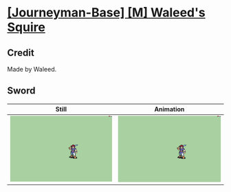 # [\[Journeyman-Base\] \[M\] Waleed's Squire](../)

## Credit

Made by Waleed.
	
## Sword

| Still | Animation |
| :---: | :-------: |
| ![Sword still](./Sword_000.png) | ![Sword animation](./Sword.gif) |
